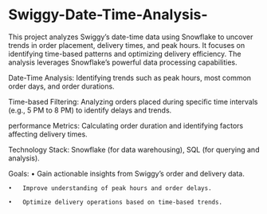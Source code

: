 # Swiggy-Date-Time-Analysis-
This project analyzes Swiggy’s date-time data using Snowflake to uncover trends in order placement, delivery times, and peak hours. It focuses on identifying time-based patterns and optimizing delivery efficiency. The analysis leverages Snowflake’s powerful data processing capabilities.

Date-Time Analysis: Identifying trends such as peak hours, most common order days, and order durations.

Time-based Filtering: Analyzing orders placed during specific time intervals (e.g., 5 PM to 8 PM) to identify delays and trends.
 
performance Metrics: Calculating order duration and identifying factors affecting delivery times.
 
Technology Stack: Snowflake (for data warehousing), SQL (for querying and analysis).

Goals:
	•	Gain actionable insights from Swiggy’s order and delivery data.
 
	•	Improve understanding of peak hours and order delays.
 
	•	Optimize delivery operations based on time-based trends.
